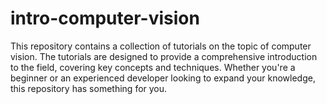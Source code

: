# intro-computer-vision
This repository contains a collection of tutorials on the topic of computer vision. The tutorials are designed to provide a comprehensive introduction to the field, covering key concepts and techniques. Whether you're a beginner  or an experienced developer looking to expand your knowledge, this repository has something for you.
